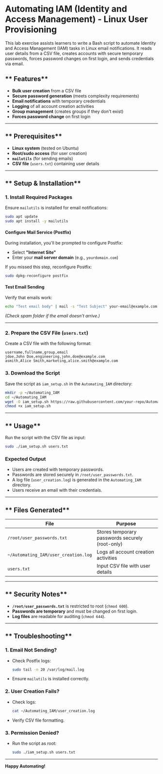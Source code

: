 # Automating IAM (Identity and Access Management) - Linux User Provisioning
This lab exercise assists learners to write a Bash script to automate Identity and Access  Management (IAM) tasks in Linux email notifications.
It reads user details from a CSV file, creates accounts with secure temporary passwords, forces password changes on first login, and sends credentials via email.

## ** Features**
- **Bulk user creation** from a CSV file
- **Secure password generation** (meets complexity requirements)
- **Email notifications** with temporary credentials
- **Logging** of all account creation activities
- **Group management** (creates groups if they don't exist)
- **Forces password change** on first login

---

## ** Prerequisites**
- **Linux system** (tested on Ubuntu)
- **Root/sudo access** (for user creation)
- **`mailutils`** (for sending emails)
- **CSV file** (`users.txt`) containing user details

---

## ** Setup & Installation**

### **1. Install Required Packages**
Ensure `mailutils` is installed for email notifications:
```bash
sudo apt update
sudo apt install -y mailutils
```

#### **Configure Mail Service (Postfix)**
During installation, you'll be prompted to configure Postfix:
- Select **"Internet Site"**  
- Enter your **mail server domain** (e.g., `yourdomain.com`)  

If you missed this step, reconfigure Postfix:
```bash
sudo dpkg-reconfigure postfix
```

#### **Test Email Sending**
Verify that emails work:
```bash
echo "Test email body" | mail -s "Test Subject" your-email@example.com
```
*(Check spam folder if the email doesn’t arrive.)*

---

### **2. Prepare the CSV File (`users.txt`)**
Create a CSV file with the following format:
```
username,fullname,group,email
jdoe,John Doe,engineering,john.doe@example.com
asmith,Alice Smith,marketing,alice.smith@example.com
```

### **3. Download the Script**
Save the script as `iam_setup.sh` in the `Automating_IAM` directory:
```bash
mkdir -p ~/Automating_IAM
cd ~/Automating_IAM
wget -O iam_setup.sh https://raw.githubusercontent.com/your-repo/Automating_IAM/main/iam_setup.sh
chmod +x iam_setup.sh
```

---

## ** Usage**
Run the script with the CSV file as input:
```bash
sudo ./iam_setup.sh users.txt
```

### **Expected Output**
- Users are created with temporary passwords.
- Passwords are stored securely in `/root/user_passwords.txt`.
- A log file (`user_creation.log`) is generated in the `Automating_IAM` directory.
- Users receive an email with their credentials.

---

## ** Files Generated**
| File | Purpose |
|------|---------|
| `/root/user_passwords.txt` | Stores temporary passwords securely (root-only) |
| `~/Automating_IAM/user_creation.log` | Logs all account creation activities |
| `users.txt` | Input CSV file with user details |

---

## ** Security Notes**
- **`/root/user_passwords.txt`** is restricted to root (`chmod 600`).
- **Passwords are temporary** and must be changed on first login.
- **Log files** are readable for auditing (`chmod 644`).

---

## ** Troubleshooting**
### **1. Email Not Sending?**
- Check Postfix logs:
  ```bash
  sudo tail -n 20 /var/log/mail.log
  ```
- Ensure `mailutils` is installed correctly.

### **2. User Creation Fails?**
- Check logs:
  ```bash
  cat ~/Automating_IAM/user_creation.log
  ```
- Verify CSV file formatting.

### **3. Permission Denied?**
- Run the script as root:
  ```bash
  sudo ./iam_setup.sh users.txt
  ```

---

 **Happy Automating!** 
